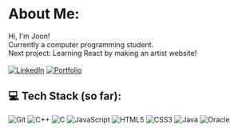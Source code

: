 #  About Me:
Hi, I'm Joon!<br>Currently a computer programming student.<br>
Next project: Learning React by making an artist website!
<br>
<br>
<a  href="https://www.linkedin.com/in/joon-dong/" target="_blank">![LinkedIn](https://img.shields.io/badge/linkedin-%230077B5.svg?style=for-the-badge&logo=linkedin&logoColor=white)</a> 
<a target="_blank" href="https://www.linkedin.com/in/joon-dong/" target="_blank">![Portfolio](https://img.shields.io/badge/Portfolio-%23000000.svg?style=for-the-badge&logo=firefox&logoColor=#FF7139) </a>


## 💻 Tech Stack (so far):
![Git](https://img.shields.io/badge/git-%23F05033.svg?style=for-the-badge&logo=git&logoColor=white) ![C++](https://img.shields.io/badge/c++-%2300599C.svg?style=for-the-badge&logo=c%2B%2B&logoColor=white) ![C](https://img.shields.io/badge/c-%2300599C.svg?style=for-the-badge&logo=c&logoColor=white) ![JavaScript](https://img.shields.io/badge/javascript-%23323330.svg?style=for-the-badge&logo=javascript&logoColor=%23F7DF1E) ![HTML5](https://img.shields.io/badge/html5-%23E34F26.svg?style=for-the-badge&logo=html5&logoColor=white) ![CSS3](https://img.shields.io/badge/css3-%231572B6.svg?style=for-the-badge&logo=css3&logoColor=white) ![Java](https://img.shields.io/badge/java-%23ED8B00.svg?style=for-the-badge&logo=openjdk&logoColor=white) ![Oracle](https://img.shields.io/badge/Oracle-F80000?style=for-the-badge&logo=oracle&logoColor=white)

